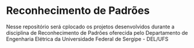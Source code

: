 # Reconhecimento de Padrões
Nesse repositório será cplocado os projetos desenvolvidos durante a disciplina de Reconhecimento de Padrões oferecida pelo Departamento de Engenharia Elétrica da Universidade Federal de Sergipe - DEL/UFS
